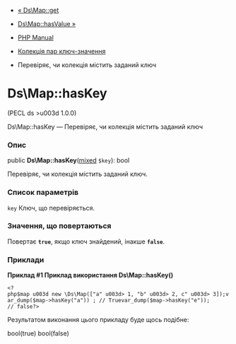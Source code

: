 - [« Ds\Map::get](ds-map.get.md)
- [Ds\Map::hasValue »](ds-map.hasvalue.md)

- [PHP Manual](index.md)
- [Колекція пар ключ-значення](class.ds-map.md)
- Перевіряє, чи колекція містить заданий ключ

# Ds\Map::hasKey

(PECL ds \>u003d 1.0.0)

Ds\Map::hasKey — Перевіряє, чи колекція містить заданий ключ

### Опис

public
**Ds\Map::hasKey**([mixed](language.types.declarations.md#language.types.declarations.mixed)
`$key`): bool

Перевіряє, чи колекція містить заданий ключ.

### Список параметрів

`key`
Ключ, що перевіряється.

### Значення, що повертаються

Повертає **`true`**, якщо ключ знайдений, інакше **`false`**.

### Приклади

**Приклад #1 Приклад використання **Ds\Map::hasKey()****

` <?php$map u003d new \Ds\Map(["a" u003d> 1, "b" u003d> 2, c" u003d> 3]);var_dump($map->hasKey("a")) ; // Truevar_dump($map->hasKey("e")); // false?> `

Результатом виконання цього прикладу буде щось подібне:

bool(true)
bool(false)
